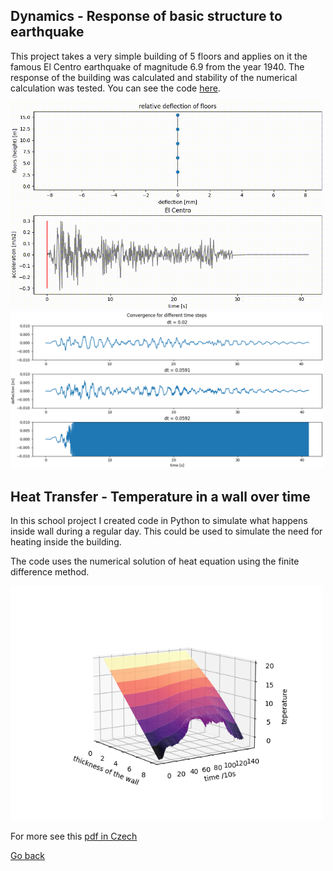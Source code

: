 ## Dynamics - Response of basic structure to earthquake
This project takes a very simple building of 5 floors and applies on it the famous El Centro earthquake of magnitude 6.9 from the year 1940. The response of the building was calculated and stability of the numerical calculation was tested. You can see the code [here](./dynamicsCode.md).

<img src='./assets/img/dynamics1.gif' width='500'>
<img src='./assets/img/convergence2.png' width='500' >
<br>

## Heat Transfer - Temperature in a wall over time
In this school project I created code in Python to simulate what happens inside wall during a regular day. This could be used to simulate the need for heating inside the building.

The code uses the numerical solution of heat equation using the finite difference method.

<img src='./assets/img/temperature over time.png' width='500'>

For more see this [pdf in Czech](./assets/heat%20-%20finite%20difference.pdf)


[Go back](index.md)
